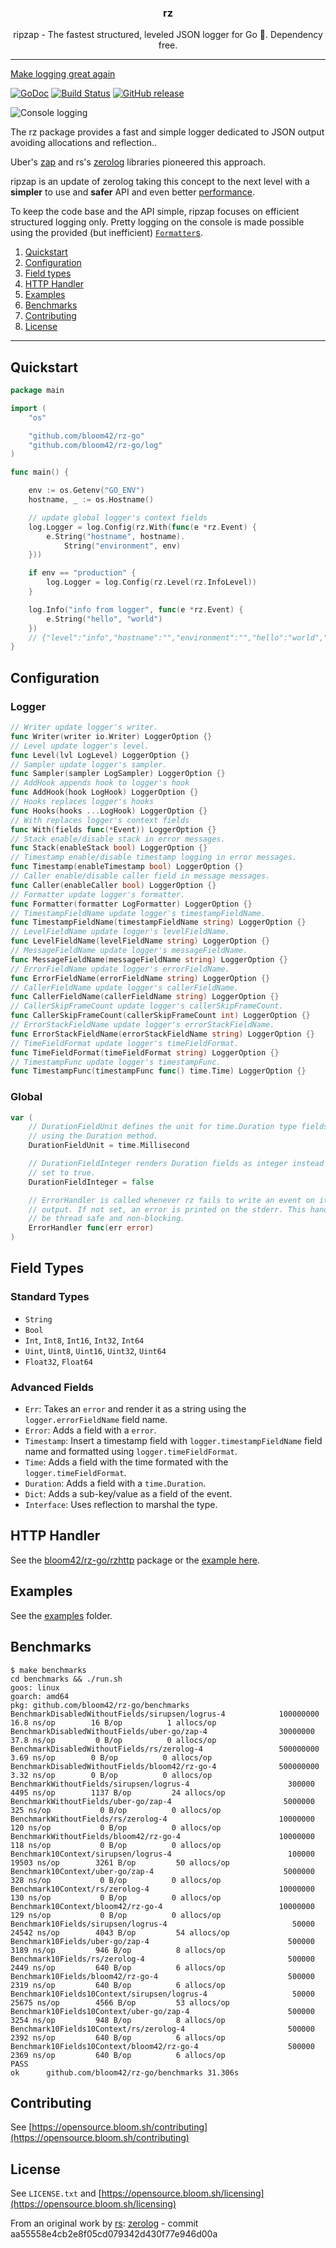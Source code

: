 <p align="center">
  <h3 align="center">rz</h3>
  <p align="center">ripzap - The fastest structured, leveled JSON logger for Go 📖. Dependency free.</p>
</p>

--------

[Make logging great again](https://kerkour.com/post/logging/)

[![GoDoc](https://godoc.org/github.com/bloom42/rz-go?status.svg)](https://godoc.org/github.com/bloom42/rz-go)
[![Build Status](https://travis-ci.org/bloom42/rz-go.svg?branch=master)](https://travis-ci.org/bloom42/rz-go)
[![GitHub release](https://img.shields.io/github/release/bloom42/rz-go.svg)](https://github.com/bloom42/rz-go/releases)
<!-- [![Coverage](http://gocover.io/_badge/github.com/bloom42/rz-go)](http://gocover.io/github.com/bloom42/rz-go) -->

![Console logging](docs/example_screenshot.png)

The rz package provides a fast and simple logger dedicated to JSON output avoiding allocations and reflection..

Uber's [zap](https://godoc.org/go.uber.org/zap) and rs's [zerolog](https://godoc.org/github.com/rs/zerolog)
libraries pioneered this approach.

ripzap is an update of zerolog taking this concept to the next level with a **simpler** to use and **safer**
API and even better [performance](#benchmarks).

To keep the code base and the API simple, ripzap focuses on efficient structured logging only.
Pretty logging on the console is made possible using the provided (but inefficient)
[`Formatter`s](https://godoc.org/github.com/bloom42/rz-go#LogFormatter).


1. [Quickstart](#quickstart)
2. [Configuration](#configuration)
3. [Field types](#field-types)
3. [HTTP Handler](#http-handler)
4. [Examples](#examples)
5. [Benchmarks](#benchmarks)
6. [Contributing](#contributing)
7. [License](#license)

-------------------

## Quickstart

```go
package main

import (
	"os"

	"github.com/bloom42/rz-go"
	"github.com/bloom42/rz-go/log"
)

func main() {

	env := os.Getenv("GO_ENV")
	hostname, _ := os.Hostname()

	// update global logger's context fields
	log.Logger = log.Config(rz.With(func(e *rz.Event) {
		e.String("hostname", hostname).
			String("environment", env)
	}))

	if env == "production" {
		log.Logger = log.Config(rz.Level(rz.InfoLevel))
	}

	log.Info("info from logger", func(e *rz.Event) {
		e.String("hello", "world")
	})
	// {"level":"info","hostname":"","environment":"","hello":"world","timestamp":"2019-02-07T09:30:07Z","message":"info from logger"}
}
```


## Configuration

### Logger
```go
// Writer update logger's writer.
func Writer(writer io.Writer) LoggerOption {}
// Level update logger's level.
func Level(lvl LogLevel) LoggerOption {}
// Sampler update logger's sampler.
func Sampler(sampler LogSampler) LoggerOption {}
// AddHook appends hook to logger's hook
func AddHook(hook LogHook) LoggerOption {}
// Hooks replaces logger's hooks
func Hooks(hooks ...LogHook) LoggerOption {}
// With replaces logger's context fields
func With(fields func(*Event)) LoggerOption {}
// Stack enable/disable stack in error messages.
func Stack(enableStack bool) LoggerOption {}
// Timestamp enable/disable timestamp logging in error messages.
func Timestamp(enableTimestamp bool) LoggerOption {}
// Caller enable/disable caller field in message messages.
func Caller(enableCaller bool) LoggerOption {}
// Formatter update logger's formatter.
func Formatter(formatter LogFormatter) LoggerOption {}
// TimestampFieldName update logger's timestampFieldName.
func TimestampFieldName(timestampFieldName string) LoggerOption {}
// LevelFieldName update logger's levelFieldName.
func LevelFieldName(levelFieldName string) LoggerOption {}
// MessageFieldName update logger's messageFieldName.
func MessageFieldName(messageFieldName string) LoggerOption {}
// ErrorFieldName update logger's errorFieldName.
func ErrorFieldName(errorFieldName string) LoggerOption {}
// CallerFieldName update logger's callerFieldName.
func CallerFieldName(callerFieldName string) LoggerOption {}
// CallerSkipFrameCount update logger's callerSkipFrameCount.
func CallerSkipFrameCount(callerSkipFrameCount int) LoggerOption {}
// ErrorStackFieldName update logger's errorStackFieldName.
func ErrorStackFieldName(errorStackFieldName string) LoggerOption {}
// TimeFieldFormat update logger's timeFieldFormat.
func TimeFieldFormat(timeFieldFormat string) LoggerOption {}
// TimestampFunc update logger's timestampFunc.
func TimestampFunc(timestampFunc func() time.Time) LoggerOption {}
```

### Global
```go
var (
	// DurationFieldUnit defines the unit for time.Duration type fields added
	// using the Duration method.
	DurationFieldUnit = time.Millisecond

	// DurationFieldInteger renders Duration fields as integer instead of float if
	// set to true.
	DurationFieldInteger = false

	// ErrorHandler is called whenever rz fails to write an event on its
	// output. If not set, an error is printed on the stderr. This handler must
	// be thread safe and non-blocking.
	ErrorHandler func(err error)
)
```


## Field Types

### Standard Types

* `String`
* `Bool`
* `Int`, `Int8`, `Int16`, `Int32`, `Int64`
* `Uint`, `Uint8`, `Uint16`, `Uint32`, `Uint64`
* `Float32`, `Float64`

### Advanced Fields

* `Err`: Takes an `error` and render it as a string using the `logger.errorFieldName` field name.
* `Error`: Adds a field with a `error`.
* `Timestamp`: Insert a timestamp field with `logger.timestampFieldName` field name and formatted using `logger.timeFieldFormat`.
* `Time`: Adds a field with the time formated with the `logger.timeFieldFormat`.
* `Duration`: Adds a field with a `time.Duration`.
* `Dict`: Adds a sub-key/value as a field of the event.
* `Interface`: Uses reflection to marshal the type.


## HTTP Handler

See the [bloom42/rz-go/rzhttp](https://godoc.org/github.com/bloom42/rz-go/rzhttp) package or the
[example here](https://github.com/bloom42/rz-go/tree/master/examples/http).


## Examples

See the [examples](https://github.com/bloom42/rz-go/tree/master/examples) folder.


## Benchmarks

```
$ make benchmarks
cd benchmarks && ./run.sh
goos: linux
goarch: amd64
pkg: github.com/bloom42/rz-go/benchmarks
BenchmarkDisabledWithoutFields/sirupsen/logrus-4         	100000000	        16.8 ns/op	      16 B/op	       1 allocs/op
BenchmarkDisabledWithoutFields/uber-go/zap-4             	30000000	        37.8 ns/op	       0 B/op	       0 allocs/op
BenchmarkDisabledWithoutFields/rs/zerolog-4              	500000000	         3.69 ns/op	       0 B/op	       0 allocs/op
BenchmarkDisabledWithoutFields/bloom42/rz-go-4           	500000000	         3.32 ns/op	       0 B/op	       0 allocs/op
BenchmarkWithoutFields/sirupsen/logrus-4                 	  300000	      4495 ns/op	    1137 B/op	      24 allocs/op
BenchmarkWithoutFields/uber-go/zap-4                     	 5000000	       325 ns/op	       0 B/op	       0 allocs/op
BenchmarkWithoutFields/rs/zerolog-4                      	10000000	       120 ns/op	       0 B/op	       0 allocs/op
BenchmarkWithoutFields/bloom42/rz-go-4                   	10000000	       118 ns/op	       0 B/op	       0 allocs/op
Benchmark10Context/sirupsen/logrus-4                     	  100000	     19503 ns/op	    3261 B/op	      50 allocs/op
Benchmark10Context/uber-go/zap-4                         	 5000000	       328 ns/op	       0 B/op	       0 allocs/op
Benchmark10Context/rs/zerolog-4                          	10000000	       130 ns/op	       0 B/op	       0 allocs/op
Benchmark10Context/bloom42/rz-go-4                       	10000000	       129 ns/op	       0 B/op	       0 allocs/op
Benchmark10Fields/sirupsen/logrus-4                      	   50000	     24542 ns/op	    4043 B/op	      54 allocs/op
Benchmark10Fields/uber-go/zap-4                          	  500000	      3189 ns/op	     946 B/op	       8 allocs/op
Benchmark10Fields/rs/zerolog-4                           	  500000	      2449 ns/op	     640 B/op	       6 allocs/op
Benchmark10Fields/bloom42/rz-go-4                        	  500000	      2319 ns/op	     640 B/op	       6 allocs/op
Benchmark10Fields10Context/sirupsen/logrus-4             	   50000	     25675 ns/op	    4566 B/op	      53 allocs/op
Benchmark10Fields10Context/uber-go/zap-4                 	  500000	      3254 ns/op	     948 B/op	       8 allocs/op
Benchmark10Fields10Context/rs/zerolog-4                  	  500000	      2392 ns/op	     640 B/op	       6 allocs/op
Benchmark10Fields10Context/bloom42/rz-go-4               	  500000	      2369 ns/op	     640 B/op	       6 allocs/op
PASS
ok  	github.com/bloom42/rz-go/benchmarks	31.306s
```


## Contributing

See [https://opensource.bloom.sh/contributing](https://opensource.bloom.sh/contributing)


## License

See `LICENSE.txt` and [https://opensource.bloom.sh/licensing](https://opensource.bloom.sh/licensing)

From an original work by [rs](https://github.com/rs): [zerolog](https://github.com/rs/zerolog) - commit aa55558e4cb2e8f05cd079342d430f77e946d00a
